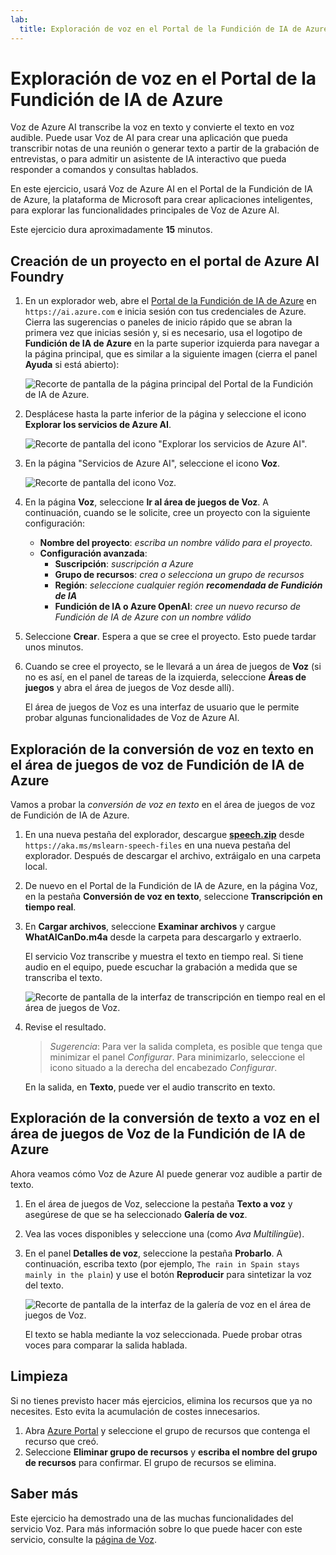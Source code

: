 ```yaml
---
lab:
  title: Exploración de voz en el Portal de la Fundición de IA de Azure
---
```


# Exploración de voz en el Portal de la Fundición de IA de Azure

Voz de Azure AI transcribe la voz en texto y convierte el texto en voz audible. Puede usar Voz de AI para crear una aplicación que pueda transcribir notas de una reunión o generar texto a partir de la grabación de entrevistas, o para admitir un asistente de IA interactivo que pueda responder a comandos y consultas hablados.

En este ejercicio, usará Voz de Azure AI en el Portal de la Fundición de IA de Azure, la plataforma de Microsoft para crear aplicaciones inteligentes, para explorar las funcionalidades principales de Voz de Azure AI. 

Este ejercicio dura aproximadamente **15** minutos.

## Creación de un proyecto en el portal de Azure AI Foundry

1. En un explorador web, abre el [Portal de la Fundición de IA de Azure](https://ai.azure.com) en `https://ai.azure.com` e inicia sesión con tus credenciales de Azure. Cierra las sugerencias o paneles de inicio rápido que se abran la primera vez que inicias sesión y, si es necesario, usa el logotipo de **Fundición de IA de Azure** en la parte superior izquierda para navegar a la página principal, que es similar a la siguiente imagen (cierra el panel **Ayuda** si está abierto):

    ![Recorte de pantalla de la página principal del Portal de la Fundición de IA de Azure.](./media/ai-foundry-portal.png)

1. Desplácese hasta la parte inferior de la página y seleccione el icono **Explorar los servicios de Azure AI**.

    ![Recorte de pantalla del icono "Explorar los servicios de Azure AI".](./media/ai-services.png)

1. En la página "Servicios de Azure AI", seleccione el icono **Voz**.

    ![Recorte de pantalla del icono Voz.](./media/speech.png)

1. En la página **Voz**, seleccione **Ir al área de juegos de Voz**. A continuación, cuando se le solicite, cree un proyecto con la siguiente configuración:
    - **Nombre del proyecto**: *escriba un nombre válido para el proyecto.*
    - **Configuración avanzada**:
        - **Suscripción**: *suscripción a Azure*
        - **Grupo de recursos**: *crea o selecciona un grupo de recursos*
        - **Región**: *seleccione cualquier región **recomendada de Fundición de IA***
        - **Fundición de IA o Azure OpenAI**: *cree un nuevo recurso de Fundición de IA de Azure con un nombre válido*

1. Seleccione **Crear**. Espera a que se cree el proyecto. Esto puede tardar unos minutos.

1. Cuando se cree el proyecto, se le llevará a un área de juegos de **Voz** (si no es así, en el panel de tareas de la izquierda, seleccione **Áreas de juegos** y abra el área de juegos de Voz desde allí).

    El área de juegos de Voz es una interfaz de usuario que le permite probar algunas funcionalidades de Voz de Azure AI.  

## Exploración de la conversión de voz en texto en el área de juegos de voz de Fundición de IA de Azure

Vamos a probar la *conversión de voz en texto* en el área de juegos de voz de Fundición de IA de Azure.

1. En una nueva pestaña del explorador, descargue **[speech.zip](https://aka.ms/mslearn-speech-files)** desde `https://aka.ms/mslearn-speech-files` en una nueva pestaña del explorador. Después de descargar el archivo, extráigalo en una carpeta local. 

1. De nuevo en el Portal de la Fundición de IA de Azure, en la página Voz, en la pestaña **Conversión de voz en texto**, seleccione **Transcripción en tiempo real**.

1. En **Cargar archivos**, seleccione **Examinar archivos** y cargue **WhatAICanDo.m4a** desde la carpeta para descargarlo y extraerlo.

    El servicio Voz transcribe y muestra el texto en tiempo real. Si tiene audio en el equipo, puede escuchar la grabación a medida que se transcriba el texto.

    ![Recorte de pantalla de la interfaz de transcripción en tiempo real en el área de juegos de Voz.](./media/real-time-transcription.png)

1. Revise el resultado. 

    >*Sugerencia*: Para ver la salida completa, es posible que tenga que minimizar el panel *Configurar*. Para minimizarlo, seleccione el icono situado a la derecha del encabezado *Configurar*.

    En la salida, en **Texto**, puede ver el audio transcrito en texto.

## Exploración de la conversión de texto a voz en el área de juegos de Voz de la Fundición de IA de Azure

Ahora veamos cómo Voz de Azure AI puede generar voz audible a partir de texto.

1. En el área de juegos de Voz, seleccione la pestaña **Texto a voz** y asegúrese de que se ha seleccionado **Galería de voz**.
1. Vea las voces disponibles y seleccione una (como *Ava Multilingüe*).
1. En el panel **Detalles de voz**, seleccione la pestaña **Probarlo**. A continuación, escriba texto (por ejemplo, `The rain in Spain stays mainly in the plain`) y use el botón **Reproducir** para sintetizar la voz del texto.

    ![Recorte de pantalla de la interfaz de la galería de voz en el área de juegos de Voz.](./media/voice-gallery.png)

    El texto se habla mediante la voz seleccionada. Puede probar otras voces para comparar la salida hablada.

## Limpieza

Si no tienes previsto hacer más ejercicios, elimina los recursos que ya no necesites. Esto evita la acumulación de costes innecesarios.

1. Abra [Azure Portal]( https://portal.azure.com) y seleccione el grupo de recursos que contenga el recurso que creó.
1. Seleccione **Eliminar grupo de recursos** y **escriba el nombre del grupo de recursos** para confirmar. El grupo de recursos se elimina.

## Saber más

Este ejercicio ha demostrado una de las muchas funcionalidades del servicio Voz. Para más información sobre lo que puede hacer con este servicio, consulte la [página de Voz](https://azure.microsoft.com/services/cognitive-services/speech-services).
